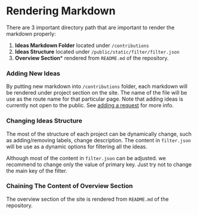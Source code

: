 # Rendering Markdown
There are 3 important directory path that are important to render the markdown properly:

1. **Ideas Markdown Folder** located under `/contributions`
2. **Ideas Structure** located under `/public/static/filter/filter.json`
3. **Overview Section*** rendered from `README.md` of the repository.

### Adding New Ideas
By putting new markdown into `/contributions` folder, each markdown will be rendered under project section on the site. The name of the file will be use as the route name for that particular page. Note that adding ideas is currently not open to the public. See [adding a request](./add-a-request.md) for more info. 

### Changing Ideas Structure
The most of the structure of each project can be dynamically change, such as adding/removing labels, change description. The content in `filter.json` will be use as a dynamic options for filtering all the ideas.

Although most of the content in `filter.json` can be adjusted. we recommend to change only the value of primary key. Just try not to change the main key of the filter.

### Chaining The Content of Overview Section
The overview section of the site is rendered from `README.md` of the repository.
